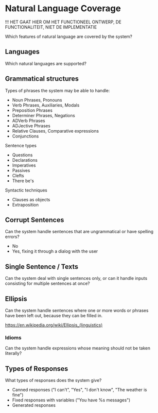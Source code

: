 # Natural Language Coverage

!!! HET GAAT HIER OM HET FUNCTIONEEL ONTWERP, DE FUNCTIONALITEIT, NIET DE IMPLEMENTATIE

Which features of natural language are covered by the system?

## Languages

Which natural languages are supported?

## Grammatical structures

Types of phrases the system may be able to handle:

* Noun Phrases, Pronouns
* Verb Phrases, Auxiliaries, Modals
* Preposition Phrases
* Determiner Phrases, Negations
* ADVerb Phrases
* ADJective Phrases
* Relative Clauses, Comparative expressions
* Conjunctions

Sentence types

* Questions
* Declarations
* Imperatives
* Passives
* Clefts
* There be's

Syntactic techniques

* Clauses as objects
* Extraposition

## Corrupt Sentences

Can the system handle sentences that are ungrammatical or have spelling errors?

* No
* Yes, fixing it through a dialog with the user

## Single Sentence / Texts

Can the system deal with single sentences only, or can it handle inputs consisting for multiple sentences at once?

## Ellipsis

Can the system handle sentences where one or more words or phrases have been left out, because they can be filled in.

https://en.wikipedia.org/wiki/Ellipsis_(linguistics)

### Idioms

Can the system handle expressions whose meaning should not be taken literally?

## Types of Responses

What types of responses does the system give?

* Canned responses ("I can't", "Yes", "I don't know", "The weather is fine")
* Fixed responses with variables ("You have %s messages")
* Generated responses

